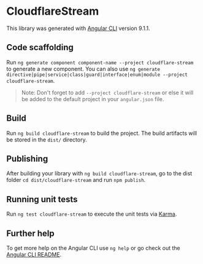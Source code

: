 # CloudflareStream

This library was generated with [Angular CLI](https://github.com/angular/angular-cli) version 9.1.1.

## Code scaffolding

Run `ng generate component component-name --project cloudflare-stream` to generate a new component. You can also use `ng generate directive|pipe|service|class|guard|interface|enum|module --project cloudflare-stream`.
> Note: Don't forget to add `--project cloudflare-stream` or else it will be added to the default project in your `angular.json` file. 

## Build

Run `ng build cloudflare-stream` to build the project. The build artifacts will be stored in the `dist/` directory.

## Publishing

After building your library with `ng build cloudflare-stream`, go to the dist folder `cd dist/cloudflare-stream` and run `npm publish`.

## Running unit tests

Run `ng test cloudflare-stream` to execute the unit tests via [Karma](https://karma-runner.github.io).

## Further help

To get more help on the Angular CLI use `ng help` or go check out the [Angular CLI README](https://github.com/angular/angular-cli/blob/master/README.md).

